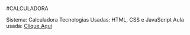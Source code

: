 #CALCULADORA

Sistema: Calculadora 
Tecnologias Usadas: HTML, CSS e JavaScript
Aula usada: <a href="https://www.youtube.com/watch?v=42TShjXR0m0&t=1273s">Clique Aqui</a>
